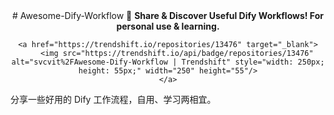 <div align="center">
    # Awesome-Dify-Workflow 🚀
    <strong>Share & Discover Useful Dify Workflows! For personal use & learning. </strong>

    <a href="https://trendshift.io/repositories/13476" target="_blank">
        <img src="https://trendshift.io/api/badge/repositories/13476" alt="svcvit%2FAwesome-Dify-Workflow | Trendshift" style="width: 250px; height: 55px;" width="250" height="55"/>
    </a>
</div>

分享一些好用的 Dify 工作流程，自用、学习两相宜。
